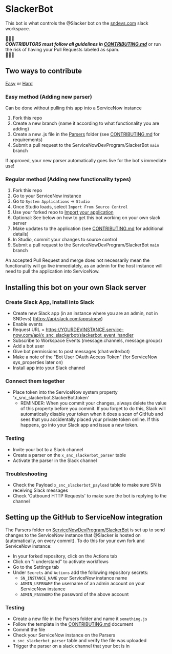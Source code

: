 # SlackerBot

This bot is what controls the @Slacker bot on the [sndevs.com](https://sndevs.com/) slack workspace.

🔔🔔🔔<br>
***CONTRIBUTORS must follow all guidelines in [CONTRIBUTING.md](CONTRIBUTING.md)*** or run the risk of having your Pull Requests labeled as spam.<br>
🔔🔔🔔

## Two ways to contribute

[Easy](#easy-method-adding-new-parser) or [Hard](#regular-method-adding-new-functionality-types)

### Easy method (Adding new parser)

Can be done without pulling this app into a ServiceNow instance

1. Fork this repo
2. Create a new branch (name it according to what functionality you are adding)
3. Create a new .js file in the [Parsers](Parsers) folder (see [CONTRIBUTING.md](CONTRIBUTING.md) for requirements)
4. Submit a pull request to the ServiceNowDevProgram/SlackerBot `main` branch

If approved, your new parser automatically goes live for the bot's immediate use!

### Regular method (Adding new functionality types)

1. Fork this repo
2. Go to your ServiceNow instance
3. Go to `System Applications` => `Studio`
4. Once Studio loads, select `Import From Source Control`
5. Use your forked repo to [Import your application](https://developer.servicenow.com/dev.do#!/learn/learning-plans/quebec/new_to_servicenow/app_store_learnv2_devenvironment_quebec_importing_an_application_from_source_control)
6. Optional: See below on how to get this bot working on your own slack server
7. Make updates to the application (see [CONTRIBUTING.md](CONTRIBUTING.md) for additional details)
8. In Studio, commit your changes to source control
9. Submit a pull request to the ServiceNowDevProgram/SlackerBot `main` branch

An accepted Pull Request and merge does not necessarily mean the functionality will go live immediately, as an admin for the host instance will need to pull the application into ServiceNow.

## Installing this bot on your own Slack server

### Create Slack App, Install into Slack

* Create new Slack app (in an instance where you are an admin, not in SNDevs) (https://api.slack.com/apps/new)
* Enable events
* Request URL =  https://YOURDEVINSTANCE.service-now.com/api/x_snc_slackerbot/slackerbot_event_handler
* Subscribe to Workspace Events (message.channels, message.groups)
* Add a bot user
* Give bot permissions to post messages (chat:write:bot)
* Make a note of the "Bot User OAuth Access Token" (for ServiceNow sys_properties later on)
* Install app into your Slack channel

### Connect them together

* Place token into the ServiceNow system property 'x_snc_slackerbot.SlackerBot.token' 
  * REMINDER: When you commit your changes, always delete the value of this property before you commit. If you forget to do this, Slack will automatically disable your token when it does a scan of GitHub and sees that you accidentally placed your private token online. If this happens, go into your Slack app and issue a new token.

### Testing

* Invite your bot to a Slack channel
* Create a parser on the `x_snc_slackerbot_parser` table
* Activate the parser in the Slack channel

### Troubleshooting

* Check the Payload `x_snc_slackerbot_payload` table to make sure SN is receiving Slack messages
* Check 'Outbound HTTP Requests' to make sure the bot is replying to the channel

## Setting up the GitHub to ServiceNow integration

The Parsers folder on [ServiceNowDevProgram/SlackerBot](https://github.com/ServiceNowDevProgram/SlackerBot/) is set up to send changes to the ServiceNow instance that @Slacker is hosted on (automatically, on every commit). To do this for your own fork and ServiceNow instance:

* In your forked repository, click on the Actions tab
* Click on "I understand" to activate workflows
* Go to the Settings tab
* Under `Secrets` and `Actions` add the following repository secrets:
  * `SN_INSTANCE_NAME` your ServiceNow instance name
  * `ADMIN_USERNAME` the username of an admin account on your ServiceNow instance
  * `ADMIN_PASSWORD` the password of the above account
  
### Testing

* Create a new file in the Parsers folder and name it `something.js`
* Follow the template in the [CONTRIBUTING.md](CONTRIBUTING.md) document
* Commit the file
* Check your ServiceNow instance on the Parsers `x_snc_slackerbot_parser` table and verify the file was uploaded
* Trigger the parser on a slack channel that your bot is in

